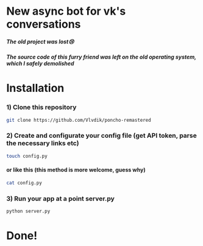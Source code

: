 # New **async** bot for vk's conversations

##### The old project was lost😢
##### The source code of this furry friend was left on the old operating system, which I safely demolished

# Installation

### 1) Clone this repository
```bash
git clone https://github.com/Vlvdik/poncho-remastered 
```
### 2) Create and configurate your config file (get API token, parse the necessary links etc)
```bash
touch config.py
```
#### or like this (this method is more welcome, guess why)
```bash
cat config.py
```
### 3) Run your app at a point server.py
```bash
python server.py
```
# Done!
